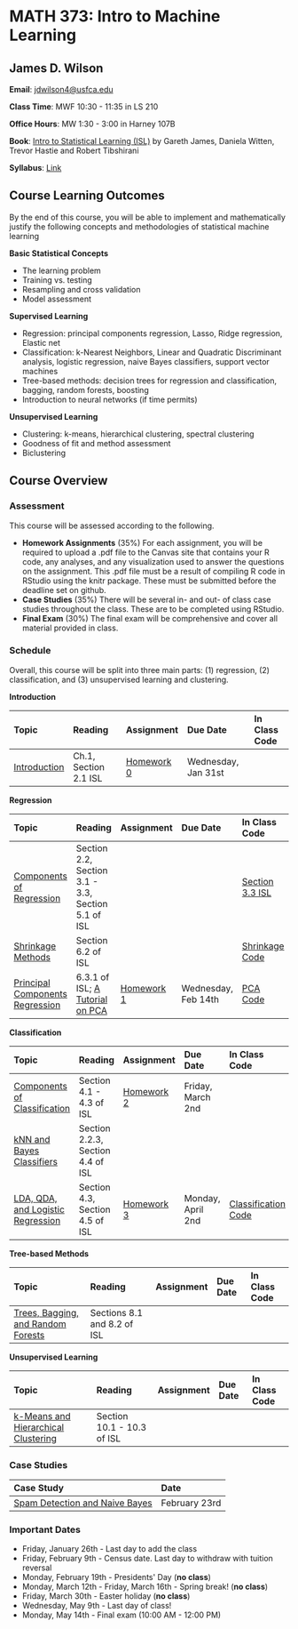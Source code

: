 # MATH 373: Intro to Machine Learning

## James D. Wilson

**Email**: jdwilson4@usfca.edu

**Class Time**: MWF 10:30 - 11:35 in LS 210

**Office Hours**: MW 1:30 - 3:00 in Harney 107B

**Book**: [Intro to Statistical Learning (ISL)](http://www-bcf.usc.edu/~gareth/ISL/) by Gareth James, Daniela Witten, Trevor Hastie and Robert Tibshirani

**Syllabus**: [Link](https://github.com/jdwilson4/Intro-to-Machine-Learning/blob/master/Syllabus_ML_2018.pdf)

## Course Learning Outcomes

By the end of this course, you will be able to implement and mathematically justify the following concepts and methodologies of statistical machine learning

**Basic Statistical Concepts**

- The learning problem
- Training vs. testing
- Resampling and cross validation
- Model assessment

**Supervised Learning**

- Regression: principal components regression, Lasso, Ridge regression, Elastic net
- Classification: k-Nearest Neighbors, Linear and Quadratic Discriminant analysis, logistic regression, naive Bayes classifiers, support vector machines
- Tree-based methods: decision trees for regression and classification, bagging, random forests, boosting
- Introduction to neural networks (if time permits)

**Unsupervised Learning**

- Clustering: k-means, hierarchical clustering, spectral clustering
- Goodness of fit and method assessment
- Biclustering


## Course Overview

### Assessment

This course will be assessed according to the following.

- **Homework Assignments** (35%) For each assignment, you will be required to upload a .pdf file to the Canvas site that contains your R code, any analyses, and any visualization used to answer the questions on the assignment. This .pdf file must be a result of compiling R code in RStudio using the knitr package. These must be submitted before the deadline set on github.
- **Case Studies** (35%) There will be several in- and out- of class case studies throughout the class. These are to be completed using RStudio.
- **Final Exam** (30%) The final exam will be comprehensive and cover all material provided in class.

### Schedule

Overall, this course will be split into three main parts: (1) regression, (2) classification, and (3) unsupervised learning and clustering. 

**Introduction**

| Topic | Reading | Assignment | Due Date | In Class Code |
|:--|:--|:--|:--|:--|
|[Introduction](https://github.com/jdwilson4/Intro-to-Machine-Learning/blob/master/Lectures/Lecture%201%20Introduction.pdf)| Ch.1, Section 2.1 ISL | [Homework 0](https://github.com/jdwilson4/Intro-to-Machine-Learning/blob/master/Assignments/Homework0.pdf) | Wednesday, Jan 31st | |

**Regression**

| Topic | Reading | Assignment | Due Date | In Class Code |
|:--|:--|:--|:--|:--|
|[Components of Regression](https://github.com/jdwilson4/Intro-to-Machine-Learning/blob/master/Lectures/Lecture%202%20Regression.pdf)| Section 2.2, Section 3.1 - 3.3, Section 5.1 of ISL | | | [Section 3.3 ISL](http://www-bcf.usc.edu/~gareth/ISL/ISLR%20Seventh%20Printing.pdf) |
|[Shrinkage Methods](https://github.com/jdwilson4/Intro-to-Machine-Learning/blob/master/Lectures/Lecture%203%20Shrinkage%20Methods.pdf) | Section 6.2 of ISL | | | [Shrinkage Code](https://github.com/jdwilson4/Intro-to-Machine-Learning/blob/master/Code_Demonstrations/Shrinkage.pdf)|
|[Principal Components Regression](https://github.com/jdwilson4/Intro-to-Machine-Learning/blob/master/Lectures/Lecture%204%20Principal%20Components.pdf) | 6.3.1 of ISL; [A Tutorial on PCA](https://arxiv.org/pdf/1404.1100.pdf) | [Homework 1](https://github.com/jdwilson4/Intro-to-Machine-Learning/blob/master/Assignments/Homework1.pdf) | Wednesday, Feb 14th| [PCA Code](https://github.com/jdwilson4/Intro-to-Machine-Learning/blob/master/Code_Demonstrations/Principal_Components.pdf) |


**Classification**

| Topic | Reading | Assignment | Due Date | In Class Code |
|:--|:--|:--|:--|:--|
|[Components of Classification](https://github.com/jdwilson4/Intro-to-Machine-Learning/blob/master/Lectures/Lecture%205%20Classification.pdf)| Section 4.1 - 4.3 of ISL | [Homework 2](https://github.com/jdwilson4/Intro-to-Machine-Learning/blob/master/Assignments/Homework2.pdf)| Friday, March 2nd| |
|[kNN and Bayes Classifiers](https://github.com/jdwilson4/Intro-to-Machine-Learning/blob/master/Lectures/Lecture%206%20Classification%20Methods%20I.pdf)| Section 2.2.3, Section 4.4 of ISL | | | |
|[LDA, QDA, and Logistic Regression](https://github.com/jdwilson4/Intro-to-Machine-Learning/blob/master/Lectures/Lecture%207%20Classification%20Methods%20II.pdf)| Section 4.3, Section 4.5 of ISL | [Homework 3](https://github.com/jdwilson4/Intro-to-Machine-Learning/blob/master/Assignments/Homework3.pdf)| Monday, April 2nd| [Classification Code](https://github.com/jdwilson4/Intro-to-Machine-Learning/blob/master/Code_Demonstrations/Classfication.pdf)|



**Tree-based Methods**

| Topic | Reading | Assignment | Due Date | In Class Code |
|:--|:--|:--|:--|:--|
|[Trees, Bagging, and Random Forests](https://github.com/jdwilson4/Intro-to-Machine-Learning/blob/master/Lectures/Lecture%208%20Tree-Based%20Methods.pdf) | Sections 8.1 and 8.2 of ISL | | | |

**Unsupervised Learning**

| Topic | Reading | Assignment | Due Date | In Class Code |
|:--|:--|:--|:--|:--|
|[k-Means and Hierarchical Clustering](https://github.com/jdwilson4/Intro-to-Machine-Learning/blob/master/Lectures/Lecture%209%20Unsupervised%20Learning.pdf)| Section 10.1 - 10.3 of ISL | | | |


### Case Studies
| Case Study | Date |
|:--- | :---  |
|[Spam Detection and Naive Bayes](https://github.com/jdwilson4/Intro-to-Machine-Learning/blob/master/Case%20Studies/Naive_Bayes_Case_Study.pdf)| February 23rd|

### Important Dates

- Friday, January 26th - Last day to add the class
- Friday, February 9th - Census date. Last day to withdraw with tuition reversal
- Monday, February 19th - Presidents' Day (**no class**)
- Monday, March 12th - Friday, March 16th - Spring break! (**no class**)
- Friday, March 30th - Easter holiday (**no class**)
- Wednesday, May 9th - Last day of class!
- Monday, May 14th - Final exam (10:00 AM - 12:00 PM)
